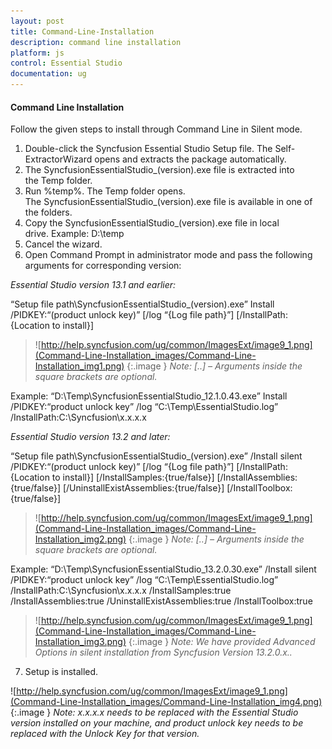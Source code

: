 ```yaml
---
layout: post
title: Command-Line-Installation
description: command line installation
platform: js
control: Essential Studio
documentation: ug
---
```


#### Command Line Installation

Follow the given steps to install through Command Line in Silent mode.

1. Double-click the Syncfusion Essential Studio Setup file. The Self-ExtractorWizard opens and extracts the package automatically.
2. The SyncfusionEssentialStudio_(version).exe file is extracted into the Temp folder. 
3. Run %temp%. The Temp folder opens. The SyncfusionEssentialStudio_(version).exe file is available in one of the folders.
4. Copy the SyncfusionEssentialStudio_(version).exe file in local drive. Example: D:\temp
5. Cancel the wizard.
6. Open Command Prompt in administrator mode and pass the following arguments for corresponding version:



_Essential Studio version 13.1 and earlier:_



“Setup file path\SyncfusionEssentialStudio_(version).exe” Install /PIDKEY:“(product unlock key)” [/log “{Log file path}”] [/InstallPath:{Location to install}] 



> ![http://help.syncfusion.com/ug/common/ImagesExt/image9_1.png](Command-Line-Installation_images/Command-Line-Installation_img1.png)
{:.image }
_Note: [..] – Arguments inside the square brackets are optional._





Example: “D:\Temp\SyncfusionEssentialStudio_12.1.0.43.exe” Install /PIDKEY:“product unlock key” /log “C:\Temp\EssentialStudio.log” /InstallPath:C:\Syncfusion\x.x.x.x



_Essential Studio version 13.2 and later:_



“Setup file path\SyncfusionEssentialStudio_(version).exe” /Install silent /PIDKEY:“(product unlock key)” [/log “{Log file path}”] [/InstallPath:{Location to install}] [/InstallSamples:{true/false}] [/InstallAssemblies:{true/false}] [/UninstallExistAssemblies:{true/false}] [/InstallToolbox:{true/false}]



> ![http://help.syncfusion.com/ug/common/ImagesExt/image9_1.png](Command-Line-Installation_images/Command-Line-Installation_img2.png)
{:.image }
_Note: [..] – Arguments inside the square brackets are optional._



Example: “D:\Temp\SyncfusionEssentialStudio_13.2.0.30.exe” /Install silent /PIDKEY:“product unlock key” /log “C:\Temp\EssentialStudio.log” /InstallPath:C:\Syncfusion\x.x.x.x /InstallSamples:true /InstallAssemblies:true /UninstallExistAssemblies:true /InstallToolbox:true



> ![http://help.syncfusion.com/ug/common/ImagesExt/image9_1.png](Command-Line-Installation_images/Command-Line-Installation_img3.png)
{:.image }
_Note: We have provided Advanced Options in silent installation from Syncfusion Version 13.2.0.x.._



7. Setup is installed.
> 
![http://help.syncfusion.com/ug/common/ImagesExt/image9_1.png](Command-Line-Installation_images/Command-Line-Installation_img4.png)
{:.image }
_Note: x.x.x.x needs to be replaced with the Essential Studio version installed on your machine, and product unlock key needs to be replaced with the Unlock Key for that version._

